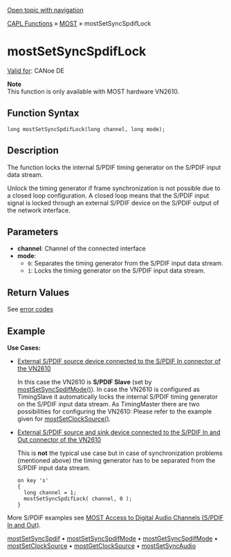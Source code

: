 [Open topic with navigation](../../../../../CANoeDEFamily.htm#Topics/CAPLFunctions/MOST/Functions/CAPLfunctionMOSTSetSyncSpdifLock.md)

[CAPL Functions](../../CAPLfunctions.md) » [MOST](../CAPLfunctionsMOSTOverview.md) » mostSetSyncSpdifLock

# mostSetSyncSpdifLock

[Valid for](../../../Shared/FeatureAvailability.md): CANoe DE

**Note**  
This function is only available with MOST hardware VN2610.

## Function Syntax

```plaintext
long mostSetSyncSpdifLock(long channel, long mode);
```

## Description

The function locks the internal S/PDIF timing generator on the S/PDIF input data stream.

Unlock the timing generator if frame synchronization is not possible due to a closed loop configuration. A closed loop means that the S/PDIF input signal is locked through an external S/PDIF device on the S/PDIF output of the network interface.

## Parameters

- **channel**: Channel of the connected interface
- **mode**:
  - `0`: Separates the timing generator from the S/PDIF input data stream.
  - `1`: Locks the timing generator on the S/PDIF input data stream.

## Return Values

See [error codes](../CAPLfunctionsMOSTErrorCodes.md)

## Example

**Use Cases:**

- [External S/PDIF source device connected to the S/PDIF In connector of the VN2610](javascript:void(0))
  
  In this case the VN2610 is **S/PDIF Slave** (set by [mostSetSyncSpdifMode()](CAPLfunctionMOSTSetSyncSpdifMode.md)). In case the VN2610 is configured as TimingSlave it automatically locks the internal S/PDIF timing generator on the S/PDIF input data stream. As TimingMaster there are two possibilities for configuring the VN2610: Please refer to the example given for [mostSetClockSource()](CAPLfunctionMOSTSetClockSource.md).

- [External S/PDIF source and sink device connected to the S/PDIF In and Out connector of the VN2610](javascript:void(0))

  This is **not** the typical use case but in case of synchronization problems (mentioned above) the timing generator has to be separated from the S/PDIF input data stream.

  ```plaintext
  on key 's'
  {
    long channel = 1;
    mostSetSyncSpdifLock( channel, 0 );
  }
  ```

More S/PDIF examples see [MOST Access to Digital Audio Channels (S/PDIF In and Out)](../../../CANoeCANalyzer/MOST/MOSTSynchronousChannelDigitalAudio.md).

[mostSetSyncSpdif](CAPLfunctionMOSTSetSyncSpdif.md) • [mostSetSyncSpdifMode](CAPLfunctionMOSTSetSyncSpdifMode.md) • [mostGetSyncSpdifMode](CAPLfunctionMOSTGetSyncSpdifMode.md) • [mostSetClockSource](CAPLfunctionMOSTSetClockSource.md) • [mostGetClockSource](CAPLfunctionMOSTGetClockSource.md) • [mostSetSyncAudio](CAPLfunctionMOSTSetSyncAudio.md)
